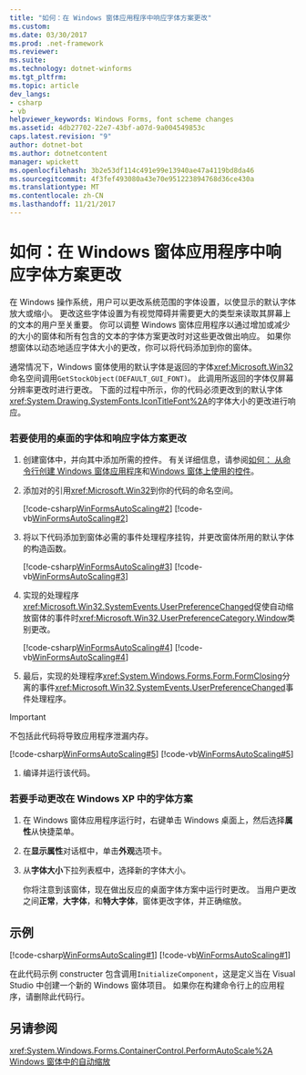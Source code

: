 ```yaml
---
title: "如何：在 Windows 窗体应用程序中响应字体方案更改"
ms.custom: 
ms.date: 03/30/2017
ms.prod: .net-framework
ms.reviewer: 
ms.suite: 
ms.technology: dotnet-winforms
ms.tgt_pltfrm: 
ms.topic: article
dev_langs:
- csharp
- vb
helpviewer_keywords: Windows Forms, font scheme changes
ms.assetid: 4db27702-22e7-43bf-a07d-9a004549853c
caps.latest.revision: "9"
author: dotnet-bot
ms.author: dotnetcontent
manager: wpickett
ms.openlocfilehash: 3b2e53df114c491e99e13940ae47a4119bd8da46
ms.sourcegitcommit: 4f3fef493080a43e70e951223894768d36ce430a
ms.translationtype: MT
ms.contentlocale: zh-CN
ms.lasthandoff: 11/21/2017
---
```

# <a name="how-to-respond-to-font-scheme-changes-in-a-windows-forms-application"></a>如何：在 Windows 窗体应用程序中响应字体方案更改
在 Windows 操作系统，用户可以更改系统范围的字体设置，以使显示的默认字体放大或缩小。 更改这些字体设置为有视觉障碍并需要更大的类型来读取其屏幕上的文本的用户至关重要。 你可以调整 Windows 窗体应用程序以通过增加或减少的大小的窗体和所有包含的文本的字体方案更改时对这些更改做出响应。 如果你想窗体以动态地适应字体大小的更改，你可以将代码添加到你的窗体。  
  
 通常情况下，Windows 窗体使用的默认字体是返回的字体<xref:Microsoft.Win32>命名空间调用`GetStockObject(DEFAULT_GUI_FONT)`。 此调用所返回的字体仅屏幕分辨率更改时进行更改。 下面的过程中所示，你的代码必须更改到的默认字体<xref:System.Drawing.SystemFonts.IconTitleFont%2A>的字体大小的更改进行响应。  
  
### <a name="to-use-the-desktop-font-and-respond-to-font-scheme-changes"></a>若要使用的桌面的字体和响应字体方案更改  
  
1.  创建窗体中，并向其中添加所需的控件。 有关详细信息，请参阅[如何： 从命令行创建 Windows 窗体应用程序](../../../docs/framework/winforms/how-to-create-a-windows-forms-application-from-the-command-line.md)和[Windows 窗体上使用的控件](../../../docs/framework/winforms/controls/controls-to-use-on-windows-forms.md)。  
  
2.  添加对的引用<xref:Microsoft.Win32>到你的代码的命名空间。  
  
     [!code-csharp[WinFormsAutoScaling#2](../../../samples/snippets/csharp/VS_Snippets_Winforms/WinFormsAutoScaling/CS/Form1.cs#2)]
     [!code-vb[WinFormsAutoScaling#2](../../../samples/snippets/visualbasic/VS_Snippets_Winforms/WinFormsAutoScaling/VB/Form1.vb#2)]  
  
3.  将以下代码添加到窗体必需的事件处理程序挂钩，并更改窗体所用的默认字体的构造函数。  
  
     [!code-csharp[WinFormsAutoScaling#3](../../../samples/snippets/csharp/VS_Snippets_Winforms/WinFormsAutoScaling/CS/Form1.cs#3)]
     [!code-vb[WinFormsAutoScaling#3](../../../samples/snippets/visualbasic/VS_Snippets_Winforms/WinFormsAutoScaling/VB/Form1.vb#3)]  
  
4.  实现的处理程序<xref:Microsoft.Win32.SystemEvents.UserPreferenceChanged>促使自动缩放窗体的事件时<xref:Microsoft.Win32.UserPreferenceCategory.Window>类别更改。  
  
     [!code-csharp[WinFormsAutoScaling#4](../../../samples/snippets/csharp/VS_Snippets_Winforms/WinFormsAutoScaling/CS/Form1.cs#4)]
     [!code-vb[WinFormsAutoScaling#4](../../../samples/snippets/visualbasic/VS_Snippets_Winforms/WinFormsAutoScaling/VB/Form1.vb#4)]  
  
5.  最后，实现的处理程序<xref:System.Windows.Forms.Form.FormClosing>分离的事件<xref:Microsoft.Win32.SystemEvents.UserPreferenceChanged>事件处理程序。  
  
> [!IMPORTANT]
>  不包括此代码将导致应用程序泄漏内存。  
  
 [!code-csharp[WinFormsAutoScaling#5](../../../samples/snippets/csharp/VS_Snippets_Winforms/WinFormsAutoScaling/CS/Form1.cs#5)]
 [!code-vb[WinFormsAutoScaling#5](../../../samples/snippets/visualbasic/VS_Snippets_Winforms/WinFormsAutoScaling/VB/Form1.vb#5)]  
  
1.  编译并运行该代码。  
  
### <a name="to-manually-change-the-font-scheme-in-windows-xp"></a>若要手动更改在 Windows XP 中的字体方案  
  
1.  在 Windows 窗体应用程序运行时，右键单击 Windows 桌面上，然后选择**属性**从快捷菜单。  
  
2.  在**显示属性**对话框中，单击**外观**选项卡。  
  
3.  从**字体大小**下拉列表框中，选择新的字体大小。  
  
     你将注意到该窗体，现在做出反应的桌面字体方案中运行时更改。 当用户更改之间**正常**，**大字体**，和**特大字体**，窗体更改字体，并正确缩放。  
  
## <a name="example"></a>示例  
 [!code-csharp[WinFormsAutoScaling#1](../../../samples/snippets/csharp/VS_Snippets_Winforms/WinFormsAutoScaling/CS/Form1.cs#1)]
 [!code-vb[WinFormsAutoScaling#1](../../../samples/snippets/visualbasic/VS_Snippets_Winforms/WinFormsAutoScaling/VB/Form1.vb#1)]  
  
 在此代码示例 constructer 包含调用`InitializeComponent`，这是定义当在 Visual Studio 中创建一个新的 Windows 窗体项目。 如果你在构建命令行上的应用程序，请删除此代码行。  
  
## <a name="see-also"></a>另请参阅  
 <xref:System.Windows.Forms.ContainerControl.PerformAutoScale%2A>  
 [Windows 窗体中的自动缩放](../../../docs/framework/winforms/automatic-scaling-in-windows-forms.md)
